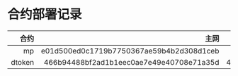 # 合约部署记录


|合约|主网|测试网|
|--:|--:|--:|
|mp|e01d500ed0c1719b7750367ae59b4b2d308d1ceb|9d0203fc1c1a5019c53fdf62ae3232f5a72f5d80|
|dtoken|466b94488bf2ad1b1eec0ae7e49e40708e71a35d|466b94488bf2ad1b1eec0ae7e49e40708e71a35d|